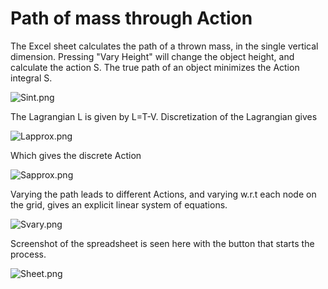# Path of mass through Action
The Excel sheet calculates the path of a thrown mass, in the single vertical dimension. Pressing "Vary Height" will change the object height, and calculate the action S. The true path of an object minimizes the Action integral S.

![Sint.png](https://github.com/mintDan/ExcelFun/figs/Sint.png)

The Lagrangian L is given by L=T-V. Discretization of the Lagrangian gives

![Lapprox.png](https://github.com/mintDan/ExcelFun/figs/Lapprox.png)

Which gives the discrete Action

![Sapprox.png](https://github.com/mintDan/ExcelFun/figs/Sapprox.png)

Varying the path leads to different Actions, and varying w.r.t each node on the grid, gives an explicit linear system of equations.

![Svary.png](https://github.com/mintDan/ExcelFun/figs/Svary.png)

Screenshot of the spreadsheet is seen here with the button that starts the process.

![Sheet.png](https://github.com/mintDan/ExcelFun/figs/Sheet.png)